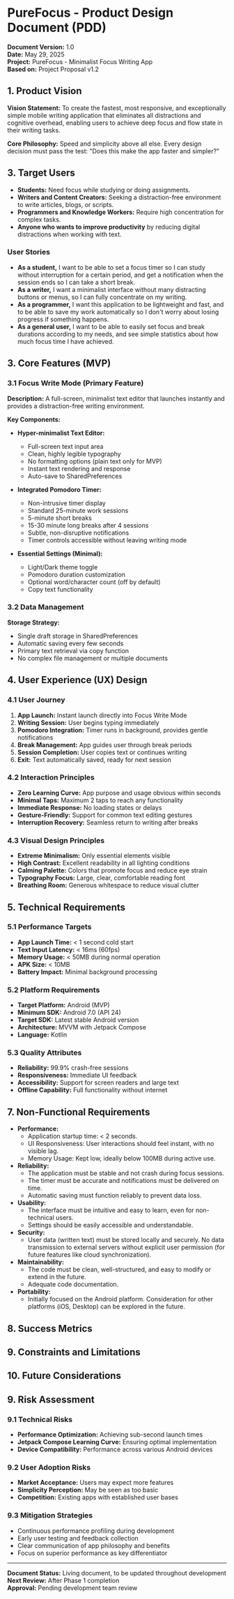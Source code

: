 # PureFocus - Product Design Document (PDD)

**Document Version:** 1.0  
**Date:** May 29, 2025  
**Project:** PureFocus - Minimalist Focus Writing App  
**Based on:** Project Proposal v1.2

## 1. Product Vision

**Vision Statement:** To create the fastest, most responsive, and exceptionally simple mobile writing application that eliminates all distractions and cognitive overhead, enabling users to achieve deep focus and flow state in their writing tasks.

**Core Philosophy:** Speed and simplicity above all else. Every design decision must pass the test: "Does this make the app faster and simpler?"

## 3. Target Users

*   **Students:** Need focus while studying or doing assignments.
*   **Writers and Content Creators:** Seeking a distraction-free environment to write articles, blogs, or scripts.
*   **Programmers and Knowledge Workers:** Require high concentration for complex tasks.
*   **Anyone who wants to improve productivity** by reducing digital distractions when working with text.

### User Stories

*   **As a student,** I want to be able to set a focus timer so I can study without interruption for a certain period, and get a notification when the session ends so I can take a short break.
*   **As a writer,** I want a minimalist interface without many distracting buttons or menus, so I can fully concentrate on my writing.
*   **As a programmer,** I want this application to be lightweight and fast, and to be able to save my work automatically so I don't worry about losing progress if something happens.
*   **As a general user,** I want to be able to easily set focus and break durations according to my needs, and see simple statistics about how much focus time I have achieved.

## 3. Core Features (MVP)

### 3.1 Focus Write Mode (Primary Feature)

**Description:** A full-screen, minimalist text editor that launches instantly and provides a distraction-free writing environment.

**Key Components:**
- **Hyper-minimalist Text Editor:**
  - Full-screen text input area
  - Clean, highly legible typography
  - No formatting options (plain text only for MVP)
  - Instant text rendering and response
  - Auto-save to SharedPreferences

- **Integrated Pomodoro Timer:**
  - Non-intrusive timer display
  - Standard 25-minute work sessions
  - 5-minute short breaks
  - 15-30 minute long breaks after 4 sessions
  - Subtle, non-disruptive notifications
  - Timer controls accessible without leaving writing mode

- **Essential Settings (Minimal):**
  - Light/Dark theme toggle
  - Pomodoro duration customization
  - Optional word/character count (off by default)
  - Copy text functionality

### 3.2 Data Management

**Storage Strategy:**
- Single draft storage in SharedPreferences
- Automatic saving every few seconds
- Primary text retrieval via copy function
- No complex file management or multiple documents

## 4. User Experience (UX) Design

### 4.1 User Journey

1. **App Launch:** Instant launch directly into Focus Write Mode
2. **Writing Session:** User begins typing immediately
3. **Pomodoro Integration:** Timer runs in background, provides gentle notifications
4. **Break Management:** App guides user through break periods
5. **Session Completion:** User copies text or continues writing
6. **Exit:** Text automatically saved, ready for next session

### 4.2 Interaction Principles

- **Zero Learning Curve:** App purpose and usage obvious within seconds
- **Minimal Taps:** Maximum 2 taps to reach any functionality
- **Immediate Response:** No loading states or delays
- **Gesture-Friendly:** Support for common text editing gestures
- **Interruption Recovery:** Seamless return to writing after breaks

### 4.3 Visual Design Principles

- **Extreme Minimalism:** Only essential elements visible
- **High Contrast:** Excellent readability in all lighting conditions
- **Calming Palette:** Colors that promote focus and reduce eye strain
- **Typography Focus:** Large, clear, comfortable reading font
- **Breathing Room:** Generous whitespace to reduce visual clutter

## 5. Technical Requirements

### 5.1 Performance Targets

- **App Launch Time:** < 1 second cold start
- **Text Input Latency:** < 16ms (60fps)
- **Memory Usage:** < 50MB during normal operation
- **APK Size:** < 10MB
- **Battery Impact:** Minimal background processing

### 5.2 Platform Requirements

- **Target Platform:** Android (MVP)
- **Minimum SDK:** Android 7.0 (API 24)
- **Target SDK:** Latest stable Android version
- **Architecture:** MVVM with Jetpack Compose
- **Language:** Kotlin

### 5.3 Quality Attributes

- **Reliability:** 99.9% crash-free sessions
- **Responsiveness:** Immediate UI feedback
- **Accessibility:** Support for screen readers and large text
- **Offline Capability:** Full functionality without internet

## 7. Non-Functional Requirements

*   **Performance:**
    *   Application startup time: < 2 seconds.
    *   UI Responsiveness: User interactions should feel instant, with no visible lag.
    *   Memory Usage: Kept low, ideally below 100MB during active use.
*   **Reliability:**
    *   The application must be stable and not crash during focus sessions.
    *   The timer must be accurate and notifications must be delivered on time.
    *   Automatic saving must function reliably to prevent data loss.
*   **Usability:**
    *   The interface must be intuitive and easy to learn, even for non-technical users.
    *   Settings should be easily accessible and understandable.
*   **Security:**
    *   User data (written text) must be stored locally and securely. No data transmission to external servers without explicit user permission (for future features like cloud synchronization).
*   **Maintainability:**
    *   The code must be clean, well-structured, and easy to modify or extend in the future.
    *   Adequate code documentation.
*   **Portability:**
    *   Initially focused on the Android platform. Consideration for other platforms (iOS, Desktop) can be explored in the future.

## 8. Success Metrics

## 9. Constraints and Limitations

## 10. Future Considerations

## 9. Risk Assessment

### 9.1 Technical Risks
- **Performance Optimization:** Achieving sub-second launch times
- **Jetpack Compose Learning Curve:** Ensuring optimal implementation
- **Device Compatibility:** Performance across various Android devices

### 9.2 User Adoption Risks
- **Market Acceptance:** Users may expect more features
- **Simplicity Perception:** May be seen as too basic
- **Competition:** Existing apps with established user bases

### 9.3 Mitigation Strategies
- Continuous performance profiling during development
- Early user testing and feedback collection
- Clear communication of app philosophy and benefits
- Focus on superior performance as key differentiator

---

**Document Status:** Living document, to be updated throughout development  
**Next Review:** After Phase 1 completion  
**Approval:** Pending development team review